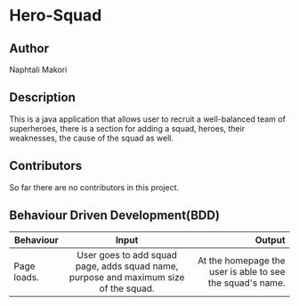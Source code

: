 # Hero-Squad
## Author
Naphtali Makori

## Description

This is a java application that allows user to recruit a well-balanced team of superheroes, there is a section for adding a squad, heroes, their weaknesses, the cause of the squad as well.

## Contributors

So far there are no contributors in this project.

## Behaviour Driven Development(BDD)
|Behaviour 	           |    Input 	                 |       Output          |
|----------------------------------------------|:-----------------------------------:|-----------------------------:|       
|Page loads.                         |   User goes to add squad page, adds squad name, purpose and maximum size of the squad.                   |At the homepage the user is able to see the squad's name.     |                       |
